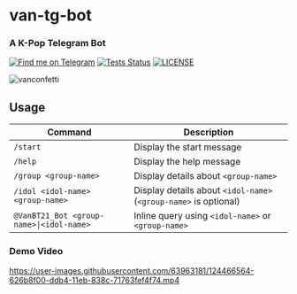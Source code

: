# van-tg-bot
### A K-Pop Telegram Bot

[![Find me on Telegram](https://img.shields.io/badge/telegram-@VanBT21_Bot-6a4dff.svg)](https://telegram.me/VanBT21_Bot)
[![Tests Status](https://img.shields.io/github/workflow/status/breadgenie/van-tg-bot/Node.js%20CI?label=tests)](https://github.com/BreadGenie/van-tg-bot/actions)
[![LICENSE](https://img.shields.io/github/license/breadgenie/van-tg-bot)](https://github.com/BreadGenie/van-tg-bot/blob/master/LICENSE)

![vanconfetti](https://user-images.githubusercontent.com/63963181/123435478-3cdbca00-d5eb-11eb-8a7f-88e8a856026a.gif)


## Usage 

| Command                                  | Description                                                      |
|------------------------------------------|------------------------------------------------------------------|
| `/start`                                 | Display the start message                                        |
| `/help`                                  | Display the help message                                         |
| `/group <group-name>`                    | Display details about `<group-name>`                             |
| `/idol <idol-name> <group-name>`         | Display details about `<idol-name>` (`<group-name>` is optional) |
| `@VanBT21_Bot <group-name>\|<idol-name>` | Inline query using `<idol-name>` or `<group-name>`               |

### Demo Video

https://user-images.githubusercontent.com/63963181/124466564-626b8f00-ddb4-11eb-838c-71763fef4f74.mp4
